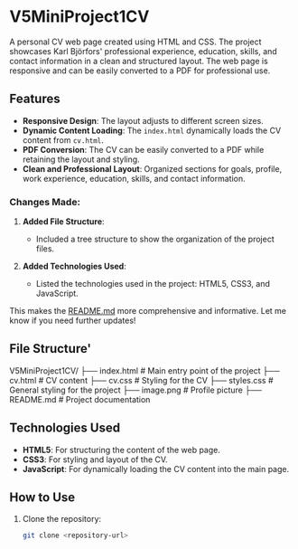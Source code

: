 # V5MiniProject1CV

A personal CV web page created using HTML and CSS. The project showcases Karl Björfors' professional experience, education, skills, and contact information in a clean and structured layout. The web page is responsive and can be easily converted to a PDF for professional use.

## Features

- **Responsive Design**: The layout adjusts to different screen sizes.
- **Dynamic Content Loading**: The `index.html` dynamically loads the CV content from `cv.html`.
- **PDF Conversion**: The CV can be easily converted to a PDF while retaining the layout and styling.
- **Clean and Professional Layout**: Organized sections for goals, profile, work experience, education, skills, and contact information.

### Changes Made:
1. **Added File Structure**:
   - Included a tree structure to show the organization of the project files.

2. **Added Technologies Used**:
   - Listed the technologies used in the project: HTML5, CSS3, and JavaScript.

This makes the [README.md](http://_vscodecontentref_/7) more comprehensive and informative. Let me know if you need further updates!

## File Structure'

V5MiniProject1CV/ 
├── index.html # Main entry point of the project 
├── cv.html # CV content 
├── cv.css # Styling for the CV 
├── styles.css # General styling for the project 
├── image.png # Profile picture 
├── README.md # Project documentation

## Technologies Used

- **HTML5**: For structuring the content of the web page.
- **CSS3**: For styling and layout of the CV.
- **JavaScript**: For dynamically loading the CV content into the main page.

## How to Use

1. Clone the repository:
   ```bash
   git clone <repository-url>